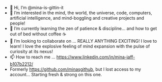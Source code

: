 - 👋 Hi, I’m @mina-is-gittin-it
- 👀 I’m interested in the mind, the world, the universe, code, computers, artificial intelligence, and mind-boggling and creative projects and people!
- 🌱 I’m currently learning the zen of patience & discipline... and how to get out of bed without coffee :coffee:
- 💞️ I’m looking to collaborate on ... REALLY ANYTHING EXCITING! I love to learn! I love the explosive feeling of mind expansion with the pulse of curiosity at its nexus!
- 📫 How to reach me ... https://www.linkedin.com/in/mina-jaff-b107b2212/
- Formerly https://github.com/minasgithub, but I lost access to my account... Starting fresh & strong on this one.

<!---
mina-is-gittin-it/mina-is-gittin-it is a ✨ special ✨ repository because its `README.md` (this file) appears on your GitHub profile.
You can click the Preview link to take a look at your changes.
--->
